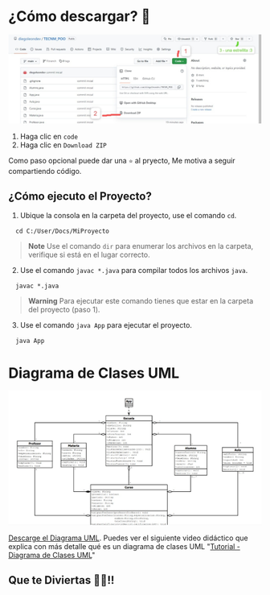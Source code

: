 # ¿Cómo descargar? 🤔

![image](image.jpeg)

1. Haga clic en `code`
2. Haga clic en `Download ZIP`

Como paso opcional puede dar una `⭐` al pryecto, Me motiva a seguir compartiendo código.

## ¿Cómo ejecuto el Proyecto?

1. Ubique la consola en la carpeta del proyecto, use el comando `cd`.

```
  cd C:/User/Docs/MiProyecto
```

> **Note**
> Use el comando `dir` para enumerar los archivos en la carpeta, verifique si está en el lugar correcto.

2. Use el comando `javac *.java` para compilar todos los archivos `java`.

```
  javac *.java
```

> **Warning**
> Para ejecutar este comando tienes que estar en la carpeta del proyecto (paso 1).

3. Use el comando `java App` para ejecutar el proyecto.

```
  java App
```

# Diagrama de Clases UML

![dia](dia.jpg)

[Descarge el Diagrama UML](https://drive.google.com/drive/folders/10KvX6fDKpHoVUQBwmwifrnxlMwg537Ga?usp=sharing). Puedes ver el siguiente video didáctico que explica con más detalle qué es un diagrama de clases UML "[Tutorial - Diagrama de Clases UML](https://youtu.be/Z0yLerU0g-Q)"

## Que te Diviertas 👩‍💻!!

